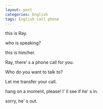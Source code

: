 ```yaml
---
layout: post
categories: English
tags: English call phone
---
```


this is Ray.

who is speaking?

this is him/her.

Ray, there’ s a phone call for you.

Who do you want to talk to?

Let me transfer your call.



hang on a moment, please! I' ll see if he' s in.

sorry, he' s out.

